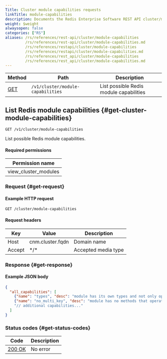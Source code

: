 ```yaml
---
Title: Cluster module capabilities requests
linkTitle: module-capabilities
description: Documents the Redis Enterprise Software REST API cluster/module-capabilities requests.
weight: $weight
alwaysopen: false
categories: ["RS"]
aliases: /rs/references/rest-api/cluster/module-capabilities
         /rs/references/rest-api/cluster/module-capabilities.md
         /rs/references/restapi/cluster/module-capabilities
         /rs/references/restapi/cluster/module-capabilities.md
         /rs/references/rest_api/cluster/module-capabilities
         /rs/references/rest_api/cluster/module-capabilities.md
---
```


| Method | Path | Description |
|--------|------|-------------|
| [GET](#get-cluster-module-capabilities) | `/v1/cluster/module-capabilities` | List possible Redis module capabilities |

## List Redis module capabilities {#get-cluster-module-capabilities}

	GET /v1/cluster/module-capabilities

List possible Redis module capabilities.

#### Required permissions

| Permission name |
|-----------------|
| view_cluster_modules |

### Request {#get-request} 

#### Example HTTP request

	GET /cluster/module-capabilities 

#### Request headers

| Key | Value | Description |
|-----|-------|-------------|
| Host | cnm.cluster.fqdn | Domain name |
| Accept | \*/\* | Accepted media type |

### Response {#get-response} 

#### Example JSON body

```json
{
  "all_capabilities": [
    {"name": "types", "desc": "module has its own types and not only operate on existing redis types"},
    {"name": "no_multi_key", "desc": "module has no methods that operate on multiple keys"}
    "// additional capabilities..."
  ]
}
```

### Status codes {#get-status-codes} 

| Code | Description |
|------|-------------|
| [200 OK](http://www.w3.org/Protocols/rfc2616/rfc2616-sec10.html#sec10.2.1) | No error |

